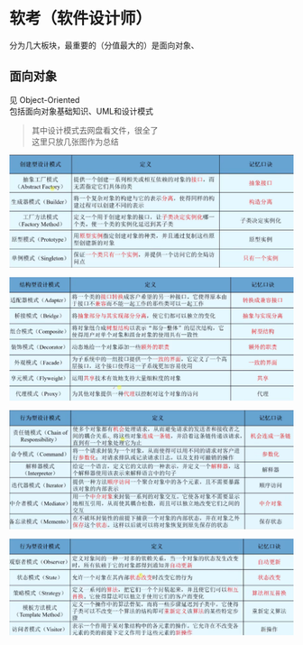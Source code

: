# 软考（软件设计师）
分为几大板块，最重要的（分值最大的）是面向对象、

## 面向对象
见 Object-Oriented<br>
包括面向对象基础知识、UML和设计模式<br>
>其中设计模式去网盘看文件，很全了<br>
>这里只放几张图作为总结

![描述](Object-Oriented/img/25.png)

![描述](Object-Oriented/img/26.png)

![描述](Object-Oriented/img/27.png)

![描述](Object-Oriented/img/28.png)
